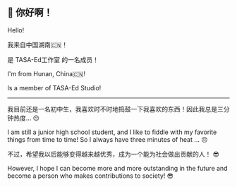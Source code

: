 ## 👋 你好啊！
Hello!

我来自中国湖南🇨🇳！

是 TASA-Ed工作室 的一名成员！

I'm from Hunan, China🇨🇳!

Is a member of TASA-Ed Studio!

---

我目前还是一名初中生，我喜欢时不时地捣鼓一下我喜欢的东西！因此我总是三分钟热度… 😔

I am still a junior high school student, and I like to fiddle with my favorite things from time to time! So I always have three minutes of heat … 😔

不过，希望我以后能够变得越来越优秀，成为一个能为社会做出贡献的人！ 😎

However, I hope I can become more and more outstanding in the future and become a person who makes contributions to society! 😎